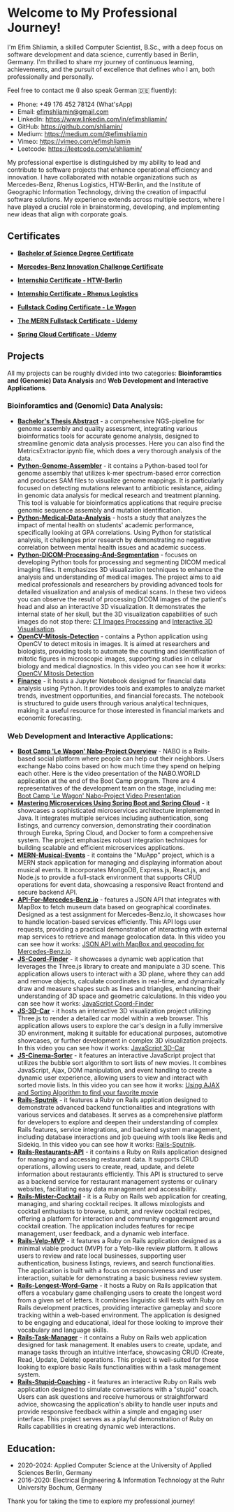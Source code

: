 # Welcome to My Professional Journey!
I'm Efim Shliamin, a skilled Computer Scientist, B.Sc., with a deep focus on software development and data science, currently based in Berlin, Germany. I'm thrilled to share my journey of continuous learning, achievements, and the pursuit of excellence that defines who I am, both professionally and personally. 

Feel free to contact me (I also speak German 🇩🇪 fluently):
- Phone: +49 176 452 78124 (What'sApp)
- Email: efimshliamin@gmail.com
- LinkedIn: https://www.linkedin.com/in/efimshliamin/
- GitHub: https://github.com/shliamin/
- Medium: https://medium.com/@efimshliamin
- Vimeo: https://vimeo.com/efimshliamin
- Leetcode: https://leetcode.com/u/shliamin/

My professional expertise is distinguished by my ability to lead and contribute to software projects that enhance operational efficiency and innovation. I have collaborated with notable organizations such as Mercedes-Benz, Rhenus Logistics, HTW-Berlin, and the Institute of Geographic Information Technology, driving the creation of impactful software solutions. My experience extends across multiple sectors, where I have played a crucial role in brainstorming, developing, and implementing new ideas that align with corporate goals. 

## Certificates

- [**Bachelor of Science Degree Certificate**](https://github.com/shliamin/shliamin.github.io/blob/master/B.Sc.%20Degree%20Certificate%20-%20HTW%20Berlin.pdf)

- [**Mercedes-Benz Innovation Challenge Certificate**](https://github.com/shliamin/shliamin.github.io/blob/master/Mercedes-Benz%20Certificate.jpeg)
- [**Internship Certificate - HTW-Berlin**](https://github.com/shliamin/shliamin.github.io/blob/master/Praktikumszeugnis%20HTW%20Berlin.pdf)
- [**Internship Certificate - Rhenus Logistics**](https://github.com/shliamin/shliamin.github.io/blob/master/Internship%20Reference%20Rhenus%20Logistics.pdf)
- [**Fullstack Coding Certificate - Le Wagon**](https://github.com/shliamin/shliamin.github.io/blob/master/Le%20Wagon%20Certificate.pdf)
- [**The MERN Fullstack Certificate - Udemy**](https://www.udemy.com/certificate/UC-55a7cf9f-c36a-41ba-92c8-60b10d15424e/)
- [**Spring Cloud Certificate - Udemy**](https://www.udemy.com/certificate/UC-e388eb03-dbd9-4d0f-8a5f-fae8fe159697/)

## Projects
All my projects can be roughly divided into two categories: **Bioinforamtics and (Genomic) Data Analysis** and **Web Development and Interactive Applications**.

### Bioinforamtics and (Genomic) Data Analysis:
- [**Bachelor's Thesis Abstract**](https://github.com/shliamin/NGS-pipeline) - a comprehensive NGS-pipeline for genome assembly and quality assessment, integrating various bioinformatics tools for accurate genome analysis, designed to streamline genomic data analysis processes​. Here you can also find the MetricsExtractor.ipynb file, which does a very thorough analysis of the data.
- [**Python-Genome-Assembler**](https://github.com/shliamin/Python-Genome-Assembler) - it contains a Python-based tool for genome assembly that utilizes k-mer spectrum-based error correction and produces SAM files to visualize genome mappings. It is particularly focused on detecting mutations relevant to antibiotic resistance, aiding in genomic data analysis for medical research and treatment planning. This tool is valuable for bioinformatics applications that require precise genomic sequence assembly and mutation identification.
- [**Python-Medical-Data-Analysis**](https://github.com/shliamin/Python-Medical-Data-Analysis) - hosts a study that analyzes the impact of mental health on students' academic performance, specifically looking at GPA correlations. Using Python for statistical analysis, it challenges prior research by demonstrating no negative correlation between mental health issues and academic success​.
- [**Python-DICOM-Processing-And-Segmentation**](https://github.com/shliamin/Python-DICOM-Processing-And-Segmentation) - focuses on developing Python tools for processing and segmenting DICOM medical imaging files. It emphasizes 3D visualization techniques to enhance the analysis and understanding of medical images. The project aims to aid medical professionals and researchers by providing advanced tools for detailed visualization and analysis of medical scans. In these two videos you can observe the result of processing DICOM images of the patient's head and also an interactive 3D visualization. It demonstrates the internal state of her skull, but the 3D visualization capabilities of such images do not stop there: [CT Images Processing](https://vimeo.com/927098699) and [Interactive 3D Visualisation](https://vimeo.com/927098670).
- [**OpenCV-Mitosis-Detection**](https://github.com/shliamin/OpenCV-Mitosis-Detection) - сontains a Python application using OpenCV to detect mitosis in images. It is aimed at researchers and biologists, providing tools to automate the counting and identification of mitotic figures in microscopic images, supporting studies in cellular biology and medical diagnostics​. In this video you can see how it works: [OpenCV Mitosis Detection](https://vimeo.com/660553705)
- [**Finance**](https://github.com/shliamin/Finance) - it hosts a Jupyter Notebook designed for financial data analysis using Python. It provides tools and examples to analyze market trends, investment opportunities, and financial forecasts. The notebook is structured to guide users through various analytical techniques, making it a useful resource for those interested in financial markets and economic forecasting.


### Web Development and Interactive Applications:
- [**Boot Camp 'Le Wagon' Nabo-Project Overview**](https://github.com/kjartur/nabo) - NABO is a Rails-based social platform where people can help out their neighbors. Users exchange Nabo coins based on how much time they spend on helping each other. Here is the video presentation of the NABO.WORLD application at the end of the Boot Camp program. There are 4 representatives of the development team on the stage, including me: [Boot Camp 'Le Wagon' Nabo-Project Video Presentation](https://vimeo.com/manage/videos/350106893)
- [**Mastering Microservices Using Spring Boot and Spring Cloud**](https://github.com/shliamin/Microservices-Spring-Cloud-SongsMS) - it showcases a sophisticated microservices architecture implemented in Java. It integrates multiple services including authentication, song listings, and currency conversion, demonstrating their coordination through Eureka, Spring Cloud, and Docker to form a comprehensive system. The project emphasizes robust integration techniques for building scalable and efficient microservices applications.
- [**MERN-Musical-Events**](https://github.com/shliamin/MERN-Musical-Events) - it contains the "MuApp" project, which is a MERN stack application for managing and displaying information about musical events. It incorporates MongoDB, Express.js, React.js, and Node.js to provide a full-stack environment that supports CRUD operations for event data, showcasing a responsive React frontend and secure backend API.
- [**API-For-Mercedes-Benz.io**](https://github.com/shliamin/API-For-Mercedes-Benz.io) - features a JSON API that integrates with MapBox to fetch museum data based on geographical coordinates. Designed as a test assignment for Mercedes-Benz.io, it showcases how to handle location-based services efficiently. This API logs user requests, providing a practical demonstration of interacting with external map services to retrieve and manage geolocation data. In this video you can see how it works: [JSON API with MapBox and geocoding for Mercedes-Benz.io](https://vimeo.com/357280188)
- [**JS-Coord-Finder**](https://github.com/shliamin/JS-Coord-Finder) - it showcases a dynamic web application that leverages the Three.js library to create and manipulate a 3D scene. This application allows users to interact with a 3D plane, where they can add and remove objects, calculate coordinates in real-time, and dynamically draw and measure shapes such as lines and triangles, enhancing their understanding of 3D space and geometric calculations. In this video you can see how it works: [JavaScript Coord-Finder](https://vimeo.com/357280965)
- [**JS-3D-Car**](https://github.com/shliamin/JS-3D-Car) - it hosts an interactive 3D visualization project utilizing Three.js to render a detailed car model within a web browser. This application allows users to explore the car's design in a fully immersive 3D environment, making it suitable for educational purposes, automotive showcases, or further development in complex 3D visualization projects. In this video you can see how it works: [JavaScript 3D-Car](https://vimeo.com/354677509)
- [**JS-Cinema-Sorter**](https://github.com/shliamin/JS-Cinema-Sorter) - it features an interactive JavaScript project that utilizes the bubble sort algorithm to sort lists of new movies. It combines JavaScript, Ajax, DOM manipulation, and event handling to create a dynamic user experience, allowing users to view and interact with sorted movie lists. In this video you can see how it works: [Using AJAX and Sorting Algorithm to find your favorite movie](https://vimeo.com/352703881)
- [**Rails-Sputnik**](https://github.com/shliamin/Rails-Sputnik) - it features a Ruby on Rails application designed to demonstrate advanced backend functionalities and integrations with various services and databases. It serves as a comprehensive platform for developers to explore and deepen their understanding of complex Rails features, service integrations, and backend system management, including database interactions and job queuing with tools like Redis and Sidekiq. In this video you can see how it works: [Rails-Sputnik](https://vimeo.com/351839987).
- [**Rails-Restaurants-API**](https://github.com/shliamin/Rails-Restaurants-API) - it contains a Ruby on Rails application designed for managing and accessing restaurant data. It supports CRUD operations, allowing users to create, read, update, and delete information about restaurants efficiently. This API is structured to serve as a backend service for restaurant management systems or culinary websites, facilitating easy data management and accessibility.
- [**Rails-Mister-Cocktail**](https://github.com/shliamin/Rails-Mister-Cocktail) - it is a Ruby on Rails web application for creating, managing, and sharing cocktail recipes. It allows mixologists and cocktail enthusiasts to browse, submit, and review cocktail recipes, offering a platform for interaction and community engagement around cocktail creation. The application includes features for recipe management, user feedback, and a dynamic web interface.
- [**Rails-Velp-MVP**](https://github.com/shliamin/Rails-Velp-MVP) - it features a Ruby on Rails application designed as a minimal viable product (MVP) for a Yelp-like review platform. It allows users to review and rate local businesses, supporting user authentication, business listings, reviews, and search functionalities. The application is built with a focus on responsiveness and user interaction, suitable for demonstrating a basic business review system.
- [**Rails-Longest-Word-Game**](https://github.com/shliamin/Rails-Longest-Word-Game) - it hosts a Ruby on Rails application that offers a vocabulary game challenging users to create the longest word from a given set of letters. It combines linguistic skill tests with Ruby on Rails development practices, providing interactive gameplay and score tracking within a web-based environment. The application is designed to be engaging and educational, ideal for those looking to improve their vocabulary and language skills.
- [**Rails-Task-Manager**](https://github.com/shliamin/Rails-Task-Manager) - it contains a Ruby on Rails web application designed for task management. It enables users to create, update, and manage tasks through an intuitive interface, showcasing CRUD (Create, Read, Update, Delete) operations. This project is well-suited for those looking to explore basic Rails functionalities within a task management system.
- [**Rails-Stupid-Coaching**](https://github.com/shliamin/Rails-Stupid-Coaching) - it features an interactive Ruby on Rails web application designed to simulate conversations with a "stupid" coach. Users can ask questions and receive humorous or straightforward advice, showcasing the application's ability to handle user inputs and provide responsive feedback within a simple and engaging user interface. This project serves as a playful demonstration of Ruby on Rails capabilities in creating dynamic web interactions.

## Education:
- 2020-2024: Applied Computer Science at the University of Applied Sciences Berlin, Germany
- 2016-2020: Electrical Engineering & Information Technology at the Ruhr University Bochum, Germany

Thank you for taking the time to explore my professional journey!

